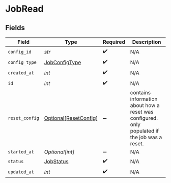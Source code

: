 # JobRead


## Fields

| Field                                                                                         | Type                                                                                          | Required                                                                                      | Description                                                                                   |
| --------------------------------------------------------------------------------------------- | --------------------------------------------------------------------------------------------- | --------------------------------------------------------------------------------------------- | --------------------------------------------------------------------------------------------- |
| `config_id`                                                                                   | *str*                                                                                         | :heavy_check_mark:                                                                            | N/A                                                                                           |
| `config_type`                                                                                 | [JobConfigType](../../models/shared/jobconfigtype.md)                                         | :heavy_check_mark:                                                                            | N/A                                                                                           |
| `created_at`                                                                                  | *int*                                                                                         | :heavy_check_mark:                                                                            | N/A                                                                                           |
| `id`                                                                                          | *int*                                                                                         | :heavy_check_mark:                                                                            | N/A                                                                                           |
| `reset_config`                                                                                | [Optional[ResetConfig]](../../models/shared/resetconfig.md)                                   | :heavy_minus_sign:                                                                            | contains information about how a reset was configured. only populated if the job was a reset. |
| `started_at`                                                                                  | *Optional[int]*                                                                               | :heavy_minus_sign:                                                                            | N/A                                                                                           |
| `status`                                                                                      | [JobStatus](../../models/shared/jobstatus.md)                                                 | :heavy_check_mark:                                                                            | N/A                                                                                           |
| `updated_at`                                                                                  | *int*                                                                                         | :heavy_check_mark:                                                                            | N/A                                                                                           |